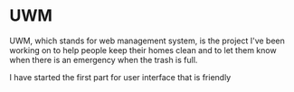 # UWM
UWM, which stands for web management system, is the project I've been working on to help people keep their homes clean and to let them know when there is an emergency when the trash is full.

I have started the first part for user interface that is friendly

